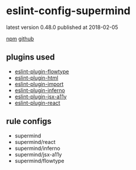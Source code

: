 # eslint-config-supermind

latest version 0.48.0 published at 2018-02-05

[npm](https://www.npmjs.com/package/eslint-config-supermind)
[github](https://github.com/supermind/eslint-config-supermind)

## plugins used

- [eslint-plugin-flowtype](../eslint-plugin/flowtype.md)
- [eslint-plugin-html](../eslint-plugin/html.md)
- [eslint-plugin-import](../eslint-plugin/import.md)
- [eslint-plugin-inferno](../eslint-plugin/inferno.md)
- [eslint-plugin-jsx-a11y](../eslint-plugin/jsx-a11y.md)
- [eslint-plugin-react](../eslint-plugin/react.md)

## rule configs

- supermind
- supermind/react
- supermind/inferno
- supermind/jsx-a11y
- supermind/flowtype
